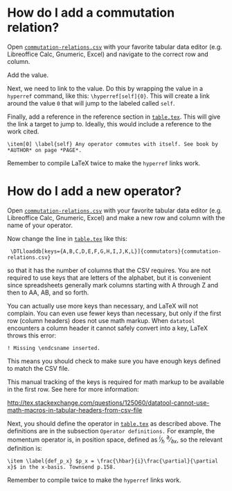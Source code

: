 # How do I add a commutation relation? #

Open [`commutation-relations.csv`](./commutation-relations.csv) with your favorite tabular data editor (e.g. Libreoffice Calc, Gnumeric, Excel) and navigate to the correct row and column.

Add the value.

Next, we need to link to the value. Do this by wrapping the value in a `hyperref` command, like this: `\hyperref[self]{0}`. This will create a link around the value `0` that will jump to the labeled called `self`.

Finally, add a reference in the reference section in [`table.tex`](./table.tex). This will give the link a target to jump to. Ideally, this would include a reference to the work cited.

    \item[0] \label{self} Any operator commutes with itself. See book by *AUTHOR* on page *PAGE*.

Remember to compile LaTeX twice to make the `hyperref` links work.

# How do I add a new operator? #

Open [`commutation-relations.csv`](./commutation-relations.csv)  with your favorite tabular data editor (e.g. Libreoffice Calc, Gnumeric, Excel) and make a new row and column with the name of your operator.

Now change the line in [`table.tex`](./table.tex) like this:

     \DTLloaddb[keys={A,B,C,D,E,F,G,H,I,J,K,L}]{commutators}{commutation-relations.csv}

so that it has the number of columns that the CSV requires. You are not required to use keys that are letters of the alphabet, but it is convenient since spreadsheets generally mark columns starting with A through Z and then to AA, AB, and so forth.

You can actually use more keys than necessary, and LaTeX will not complain. You can even use fewer keys than necessary, but only if the first row (column headers) does not use math markup. When `datatool` encounters a column header it cannot safely convert into a key, LaTeX throws this error:

    ! Missing \endcsname inserted.

This means you should check to make sure you have enough keys defined to match the CSV file.

This manual tracking of the keys is required for math markup to be available in the first row. See here for more information:

<http://tex.stackexchange.com/questions/125060/datatool-cannot-use-math-macros-in-tabular-headers-from-csv-file>

Next, you should define the operator in [`table.tex`](./table.tex) as described above. The definitions are in the subsection `Operator definitions.` For example, the momentum operator is, in position space, defined as <sup><i>i</i></sup>&frasl;<sub>&#8463;</sub> <sup>&part;</sup>&frasl;<sub>&part;<i>x</i></sub>, so the relevant definition is:

    \item \label{def_p_x} $p_x = \frac{\hbar}{i}\frac{\partial}{\partial x}$ in the x-basis. Townsend p.158.

Remember to compile twice to make the `hyperref` links work.

